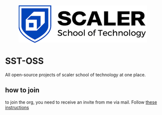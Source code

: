 <p align="center">
<img src="https://github.com/SST-OSS/.github/blob/main/profile/sst.png" alt="Scaler School Of Technology"></img>
</p>

# SST-OSS
All open-source projects of scaler school of technology at one place.

## how to join
to join the org, you need to receive an invite from me via mail. Follow [these instructions](../JOINING.md)
